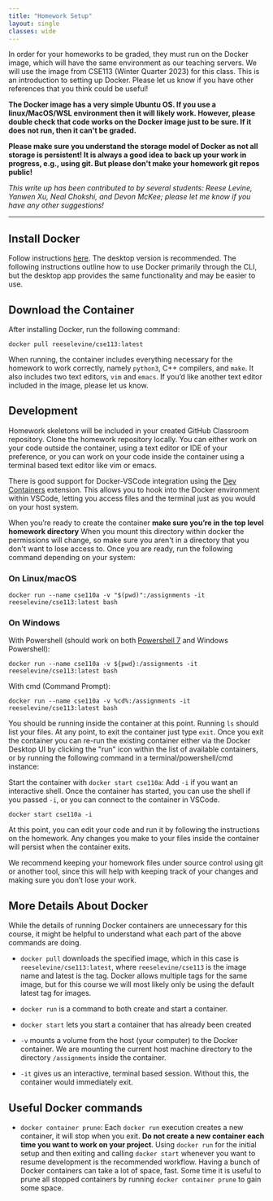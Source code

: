 ```yaml
---
title: "Homework Setup"
layout: single
classes: wide
---
```

In order for your homeworks to be graded, they must run on the Docker image, which will 
have the same environment as our teaching servers. We will use the image from CSE113 
(Winter Quarter 2023) for this class. This is an introduction to setting up Docker. 
Please let us know if you have other references that you think could be useful!

**The Docker image has a very simple Ubuntu OS. If you use a linux/MacOS/WSL environment 
then it will likely work. However, please double check that code works on the Docker image 
just to be sure. If it does not run, then it can't be graded.**

**Please make sure you understand the storage model of Docker as not all storage is persistent! 
It is always a good idea to back up your work in progress, e.g., using git. But please don't 
make your homework git repos public!**

_This write up has been contributed to by several students: Reese Levine, Yanwen Xu, 
Neal Chokshi, and Devon McKee; please let me know if you have any other suggestions!_

------

## Install Docker

Follow instructions [here](https://docs.docker.com/get-docker/). The desktop version is 
recommended. The following instructions outline how to use Docker primarily through the 
CLI, but the desktop app provides the same functionality and may be easier to use.

## Download the Container

After installing Docker, run the following command: 

```
docker pull reeselevine/cse113:latest   
```

When running, the container includes everything necessary for the homework to work correctly, 
namely `python3`, C++ compilers, and `make`. It also includes two text editors, 
`vim` and `emacs`. If you’d like another text editor included in the image, please let us know.

## Development

Homework skeletons will be included in your created GitHub Classroom repository. 
Clone the homework repository locally. You can either work on your code outside the container, 
using a text editor or IDE of your preference, or you can work on your code inside the container 
using a terminal based text editor like vim or emacs.

There is good support for Docker-VSCode integration using the 
[Dev Containers](https://marketplace.visualstudio.com/items?itemName=ms-vscode-remote.remote-containers) 
extension. This allows you to hook into the Docker environment within VSCode, letting you access 
files and the terminal just as you would on your host system.

When you’re ready to create the container **make sure you’re in the top level homework directory** 
When you mount this directory within docker the permissions will change, so make sure you aren't 
in a directory that you don't want to lose access to. Once you are ready, run the following 
command depending on your system:

### On Linux/macOS
```
docker run --name cse110a -v "$(pwd)":/assignments -it reeselevine/cse113:latest bash
```

### On Windows 

With Powershell (should work on both [Powershell 7](https://docs.microsoft.com/en-us/powershell/scripting/install/installing-powershell-on-windows?view=powershell-7.2) and Windows Powershell):

```
docker run --name cse110a -v ${pwd}:/assignments -it reeselevine/cse113:latest bash
```

With cmd (Command Prompt): 

```
docker run --name cse110a -v %cd%:/assignments -it reeselevine/cse113:latest bash
```

You should be running inside the container at this point. Running `ls` should list your files. 
At any point, to exit the container just type `exit`. Once you exit the container you can re-run 
the existing container either via the Docker Desktop UI by clicking the "run" icon within the 
list of available containers, or by running the following command in a terminal/powershell/cmd instance:

Start the container with `docker start cse110a`: Add `-i` if you want an interactive shell. 
Once the container has started, you can use the shell if you passed `-i`, or you can connect 
to the container in VSCode.

```
docker start cse110a -i
```

At this point, you can edit your code and run it by following the instructions on the homework. 
Any changes you make to your files inside the container will persist when the container exits.

We recommend keeping your homework files under source control using git or another tool, since 
this will help with keeping track of your changes and making sure you don’t lose your work.

## More Details About Docker

While the details of running Docker containers are unnecessary for this course, it might be helpful 
to understand what each part of the above commands are doing.

* `docker pull` downloads the specified image, which in this case is 
`reeselevine/cse113:latest`, where `reeselevine/cse113` is the image name and latest is 
the tag. Docker allows multiple tags for the same image, but for this course we will most 
likely only be using the default latest tag for images.

* `docker run` is a command to both create and start a container.

* `docker start` lets you start a container that has already been created

* `-v` mounts a volume from the host (your computer) to the Docker container. We are mounting the 
current host machine directory to the directory `/assignments` inside the container.

* `-it` gives us an interactive, terminal based session. Without this, the container would immediately exit.


## Useful Docker commands

* `docker container prune`: Each `docker run` execution creates a new container, it will stop when you exit. 
**Do not create a new container each time you want to work on your project**. Using `docker run` for 
the initial setup and then exiting and calling `docker start` whenever you want to resume development 
is the recommended workflow. Having a bunch of Docker containers can take a lot of space, fast. Some time 
it is useful to prune all stopped containers by running `docker container prune` to gain some space. 

